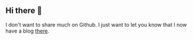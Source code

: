 ## Hi there 👋

I don't want to share much on Github. I just want to let you know that I now have a blog [there](https://david.guillot.me/).
